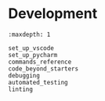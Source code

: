 # Development

```{toctree}
:maxdepth: 1

set_up_vscode
set_up_pycharm
commands_reference
code_beyond_starters
debugging
automated_testing
linting
```
